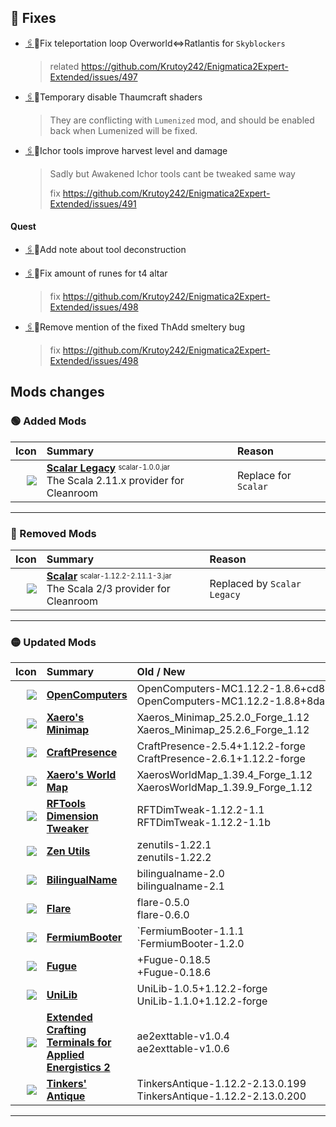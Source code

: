 
## 🐛 Fixes

* [🖇](https://github.com/Krutoy242/Enigmatica2Expert-Extended/commit/35045cbd6ea8e60c5785f632e83bfeeade4e68de)🌃Fix teleportation loop Overworld<=>Ratlantis for `Skyblockers`
  > related https://github.com/Krutoy242/Enigmatica2Expert-Extended/issues/497
* [🖇](https://github.com/Krutoy242/Enigmatica2Expert-Extended/commit/f6987b9e7c05ee013a07a82a748a0ff358cf74a3)🐛Temporary disable Thaumcraft shaders
  > They are conflicting with `Lumenized` mod, and should be enabled back when Lumenized will be fixed.
* [🖇](https://github.com/Krutoy242/Enigmatica2Expert-Extended/commit/436cbe0af98ef58413069b9eecb60a3ded94ffb8)🔨Ichor tools improve harvest level and damage
  > Sadly but Awakened Ichor tools cant be tweaked same way
  > 
  > fix https://github.com/Krutoy242/Enigmatica2Expert-Extended/issues/491

#### Quest

* [🖇](https://github.com/Krutoy242/Enigmatica2Expert-Extended/commit/ecb27555888e442a626c1a114d40b7f979a1ba42)📖Add note about tool deconstruction
  > 
* [🖇](https://github.com/Krutoy242/Enigmatica2Expert-Extended/commit/72d4baf3a947f61ef9bc496c93bf9aaa1d43436f)📖Fix amount of runes for t4 altar
  > fix https://github.com/Krutoy242/Enigmatica2Expert-Extended/issues/498
* [🖇](https://github.com/Krutoy242/Enigmatica2Expert-Extended/commit/529bcccf5845f6f9876b49937720855490b9a082)📖Remove mention of the fixed ThAdd smeltery bug
  > fix https://github.com/Krutoy242/Enigmatica2Expert-Extended/issues/498
## Mods changes
### 🟢 Added Mods

Icon | Summary | Reason
----:|:--------|:-------
<img src="https://media.forgecdn.net/avatars/thumbnails/1215/71/30/30/638793720785858032.png"            > |                          [**Scalar Legacy**](https://www.curseforge.com/minecraft/mc-mods/scalar-legacy)                <sup><sub>scalar-1.0.0.jar                                 </sub></sup><br>The Scala 2.11.x provider for Cleanroom | Replace for `Scalar`
-----------


### 🔴 Removed Mods

Icon | Summary | Reason
----:|:--------|:-------
<img src="https://media.forgecdn.net/avatars/thumbnails/989/596/30/30/638502316680272474.png"            > |                                 [**Scalar**](https://www.curseforge.com/minecraft/mc-mods/scalar)                       <sup><sub>scalar-1.12.2-2.11.1-3.jar                       </sub></sup><br>The Scala 2/3 provider for Cleanroom | Replaced by `Scalar Legacy`
-----------

### 🟡 Updated Mods

Icon | Summary | Old / New
----:|:--------|:---------
<img src="https://media.forgecdn.net/avatars/thumbnails/10/395/30/30/635455427535754713.png"             > |                          [**OpenComputers**](https://www.curseforge.com/minecraft/mc-mods/opencomputers)               | <nobr>OpenComputers-MC1.12.2-1.8.6+cd8851e</nobr><br><nobr>OpenComputers-MC1.12.2-1.8.8+8da357f</nobr>
<img src="https://media.forgecdn.net/avatars/thumbnails/92/854/30/30/636258666554688823.png"             > |                        [**Xaero's Minimap**](https://www.curseforge.com/minecraft/mc-mods/xaeros-minimap)              | <nobr>Xaeros_Minimap_25.2.0_Forge_1.12</nobr><br><nobr>Xaeros_Minimap_25.2.6_Forge_1.12</nobr>
<img src="https://media.forgecdn.net/avatars/thumbnails/159/374/30/30/636658415780463602.png"            > |                          [**CraftPresence**](https://www.curseforge.com/minecraft/mc-mods/craftpresence)               | <nobr>CraftPresence-2.5.4+1.12.2-forge</nobr><br><nobr>CraftPresence-2.6.1+1.12.2-forge</nobr>
<img src="https://media.forgecdn.net/avatars/thumbnails/196/654/30/30/636886857118683130.png"            > |                      [**Xaero's World Map**](https://www.curseforge.com/minecraft/mc-mods/xaeros-world-map)            | <nobr>XaerosWorldMap_1.39.4_Forge_1.12</nobr><br><nobr>XaerosWorldMap_1.39.9_Forge_1.12</nobr>
<img src="https://media.forgecdn.net/avatars/thumbnails/284/308/30/30/637296797301571773.png"            > |              [**RFTools Dimension Tweaker**](https://www.curseforge.com/minecraft/mc-mods/rftools-dimension-tweaker)   | <nobr>RFTDimTweak-1.12.2-1.1</nobr><br><nobr>RFTDimTweak-1.12.2-1.1b</nobr>
<img src="https://media.forgecdn.net/avatars/thumbnails/292/428/30/30/637325593905195388.png"            > |                              [**Zen Utils**](https://www.curseforge.com/minecraft/mc-mods/zenutil)                     | <nobr>zenutils-1.22.1</nobr><br><nobr>zenutils-1.22.2</nobr>
<img src="https://media.forgecdn.net/avatars/thumbnails/310/991/30/30/637400908142738750.png"            > |                          [**BilingualName**](https://www.curseforge.com/minecraft/mc-mods/bilingualname)               | <nobr>bilingualname-2.0</nobr><br><nobr>bilingualname-2.1</nobr>
<img src="https://media.forgecdn.net/avatars/thumbnails/625/955/30/30/638021348641896375.png"            > |                                  [**Flare**](https://www.curseforge.com/minecraft/mc-mods/flare)                       | <nobr>flare-0.5.0</nobr><br><nobr>flare-0.6.0</nobr>
<img src="https://media.forgecdn.net/avatars/thumbnails/940/816/30/30/638421488541256874.png"            > |                          [**FermiumBooter**](https://www.curseforge.com/minecraft/mc-mods/fermiumbooter)               | <nobr>&#x60;FermiumBooter-1.1.1</nobr><br><nobr>&#x60;FermiumBooter-1.2.0</nobr>
<img src="https://media.forgecdn.net/avatars/thumbnails/983/99/30/30/638491305320584710.png"             > |                                  [**Fugue**](https://www.curseforge.com/minecraft/mc-mods/fugue)                       | <nobr>+Fugue-0.18.5</nobr><br><nobr>+Fugue-0.18.6</nobr>
<img src="https://media.forgecdn.net/avatars/thumbnails/1047/367/30/30/638575733030598020.png"           > |                                 [**UniLib**](https://www.curseforge.com/minecraft/mc-mods/unilib)                      | <nobr>UniLib-1.0.5+1.12.2-forge</nobr><br><nobr>UniLib-1.1.0+1.12.2-forge</nobr>
<img src="https://media.forgecdn.net/avatars/thumbnails/1134/796/30/30/638695730831585929.png"           > |[**Extended Crafting Terminals for Applied Energistics 2**](https://www.curseforge.com/minecraft/mc-mods/extended-crafting-terminals-for-applied)| <nobr>ae2exttable-v1.0.4</nobr><br><nobr>ae2exttable-v1.0.6</nobr>
<img src="https://media.forgecdn.net/avatars/thumbnails/1223/434/30/30/638801642158504721.png"           > |                       [**Tinkers' Antique**](https://www.curseforge.com/minecraft/mc-mods/tinkers-antique)             | <nobr>TinkersAntique-1.12.2-2.13.0.199</nobr><br><nobr>TinkersAntique-1.12.2-2.13.0.200</nobr>
-----------


